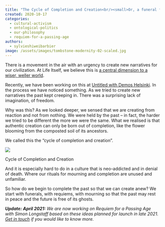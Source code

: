 ```yaml
---
title: "The Cycle of Completion and Creation<br/><small>Or, a funeral for the past is key to creating a new future</small>"
created: 2020-10-17
categories: 
  - cultural-activism
  - ontological-politics
  - our-philosophy
  - requiem-for-a-passing-age
authors: 
  - sylvieshiweibarbier
image: /assets/images/tombstone-modernity-02-scaled.jpg
---
```


There is a movement in the air with an urgency to create new narratives for our civilization. At Life Itself, we believe this is [a central dimension to a wiser, weller world](https://lifeitself.org/transforming-the-narrative/).

Recently, we have been working on this at [Untitled with Demos Helsinki](https://untitled.community). In the process we have noticed something. As we tried to create new narratives the past kept creeping in. There was a surprising lack of imagination, of freedom.

Why was this? As we looked deeper, we sensed that we are creating from reaction and not from nothing. We were held by the past – in fact, the harder we tried to be different the more we were the same. What we realised is that authentic creation can only be born out of completion, like the flower blooming from the composted soil of its ancestors. 

We called this the “cycle of completion and creation”. 

![](/assets/images/Cycle-of-Completion-and-Creation-1.png)

Cycle of Completion and Creation

And it is especially hard to do in a culture that is neo-addicted and in denial of death. Where our rituals for mourning and completion are unused and unfamiliar.

So how do we begin to complete the past so that we can create anew? We start with funerals, with requiems, with mourning so that the past may rest in peace and the future is free of its ghosts.

_**Update: April 2021:** We are now working on Requiem for a Passing Age with Simon Longstaff based on these ideas planned for launch in late 2021. [Get in touch](https://lifeitself.org/contact/) if you would like to know more._
